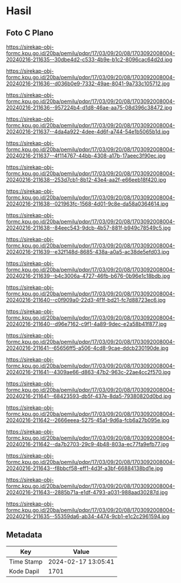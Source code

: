 # Hasil

## Foto C Plano

https://sirekap-obj-formc.kpu.go.id/20ba/pemilu/pdpr/17/03/09/20/08/1703092008004-20240216-211635--30dbe4d2-c533-4b9e-b1c2-8096cac64d2d.jpg

https://sirekap-obj-formc.kpu.go.id/20ba/pemilu/pdpr/17/03/09/20/08/1703092008004-20240216-211636--d036b0e9-7332-49ae-8041-9a733c105712.jpg

https://sirekap-obj-formc.kpu.go.id/20ba/pemilu/pdpr/17/03/09/20/08/1703092008004-20240216-211636--957224b4-d1d8-46ae-aa75-08d396c38472.jpg

https://sirekap-obj-formc.kpu.go.id/20ba/pemilu/pdpr/17/03/09/20/08/1703092008004-20240216-211637--4da4a922-4dee-4d6f-a744-54e1b5065b1d.jpg

https://sirekap-obj-formc.kpu.go.id/20ba/pemilu/pdpr/17/03/09/20/08/1703092008004-20240216-211637--4f114767-44bb-4308-a17b-17aeec3f90ec.jpg

https://sirekap-obj-formc.kpu.go.id/20ba/pemilu/pdpr/17/03/09/20/08/1703092008004-20240216-211638--253d7cb1-8b12-43e4-aa2f-e66eeb18f420.jpg

https://sirekap-obj-formc.kpu.go.id/20ba/pemilu/pdpr/17/03/09/20/08/1703092008004-20240216-211638--021963fc-1568-4d01-9c8e-da58a0364614.jpg

https://sirekap-obj-formc.kpu.go.id/20ba/pemilu/pdpr/17/03/09/20/08/1703092008004-20240216-211638--84eec543-9dcb-4b57-881f-b949c78549c5.jpg

https://sirekap-obj-formc.kpu.go.id/20ba/pemilu/pdpr/17/03/09/20/08/1703092008004-20240216-211639--e32f148d-8685-438a-a0a5-ac38de5efd03.jpg

https://sirekap-obj-formc.kpu.go.id/20ba/pemilu/pdpr/17/03/09/20/08/1703092008004-20240216-211639--b4c3006a-4727-46fb-b676-0b96e1c18bdb.jpg

https://sirekap-obj-formc.kpu.go.id/20ba/pemilu/pdpr/17/03/09/20/08/1703092008004-20240216-211640--c0f909a0-22d3-4f1f-bd21-fc7d88723ec6.jpg

https://sirekap-obj-formc.kpu.go.id/20ba/pemilu/pdpr/17/03/09/20/08/1703092008004-20240216-211640--d96e7162-c9f1-4a89-9dec-e2a58b41f877.jpg

https://sirekap-obj-formc.kpu.go.id/20ba/pemilu/pdpr/17/03/09/20/08/1703092008004-20240216-211641--65656ff5-a506-4cd8-9cae-ddcb230190de.jpg

https://sirekap-obj-formc.kpu.go.id/20ba/pemilu/pdpr/17/03/09/20/08/1703092008004-20240216-211641--4309ae66-d863-47b2-963c-22ae4cc2f570.jpg

https://sirekap-obj-formc.kpu.go.id/20ba/pemilu/pdpr/17/03/09/20/08/1703092008004-20240216-211641--68423593-db5f-437e-8da5-79380820d0bd.jpg

https://sirekap-obj-formc.kpu.go.id/20ba/pemilu/pdpr/17/03/09/20/08/1703092008004-20240216-211642--2666eeea-5275-45a1-9d6a-fcb6a27b095e.jpg

https://sirekap-obj-formc.kpu.go.id/20ba/pemilu/pdpr/17/03/09/20/08/1703092008004-20240216-211642--da7b2703-29c9-4b48-803a-ec77fa9efb77.jpg

https://sirekap-obj-formc.kpu.go.id/20ba/pemilu/pdpr/17/03/09/20/08/1703092008004-20240216-211643--f8bbcf58-eff1-4d3f-a3bf-66884138bd1e.jpg

https://sirekap-obj-formc.kpu.go.id/20ba/pemilu/pdpr/17/03/09/20/08/1703092008004-20240216-211643--2885b71a-e1df-4793-a031-988aad30287d.jpg

https://sirekap-obj-formc.kpu.go.id/20ba/pemilu/pdpr/17/03/09/20/08/1703092008004-20240216-211635--55359da6-ab34-4474-9cb1-e1c2c2961594.jpg


## Metadata

| Key        | Value               |
| ---------- | ------------------- |
| Time Stamp | 2024-02-17 13:05:41 |
| Kode Dapil | 1701                |



